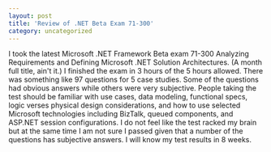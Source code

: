 ```yaml
---
layout: post
title: 'Review of .NET Beta Exam 71-300'
category: uncategorized
---
```


I took the latest Microsoft .NET Framework Beta exam 71-300 Analyzing Requirements and Defining Microsoft .NET Solution Architectures.  (A month full title, ain't it.)  I finished the exam in 3 hours of the 5 hours allowed.  There was something like 97 questions for 5 case studies.  Some of the questions had obvious answers while others were very subjective.  People taking the test should be familiar with use cases, data modeling, functional specs, logic verses physical design considerations, and how to use selected Microsoft technologies including BizTalk, queued components, and ASP.NET session configurations.  I do not feel like the test racked my brain but at the same time I am not sure I passed given that a number of the questions has subjective answers.  I will know my test results in 8 weeks.

